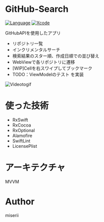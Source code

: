# GitHub-Search
[![Language](https://img.shields.io/badge/language-Swift%205.3.2-orange.svg)](https://swift.org)
[![Xcode](https://img.shields.io/badge/Xcode-12.2-blue.svg)](https://developer.apple.com/xcode)

GitHubAPIを使用したアプリ
- リポジトリ一覧
- インクリメンタルサーチ
- 検索結果のスター順、作成日順での並び替え
- WebViewで各リポジトリに遷移
- [WIP]Cellを右スワイプしてブックマーク
- TODO：ViewModelのテスト
を実装

![Videotogif](https://user-images.githubusercontent.com/59869820/105650304-be251880-5ef6-11eb-8535-785b3320d0fe.gif)

# 使った技術
- RxSwift
- RxCocoa
- RxOptional
- Alamofire
- SwiftLint
- LicensePlist

# アーキテクチャ
MVVM

# Author
miserii
